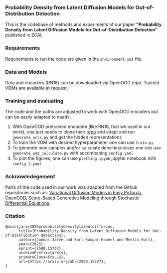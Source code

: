 ### Probability Density from Latent Diffusion Models for Out-of-Distribution Detection
This is the codebase of methods and experiments of our paper **"Probability Density from Latent Diffusion Models for Out-of-Distribution Detection"** published in ECAI.

### Requirements

Requirements to run the code are given in the `environment.yml` file.

### Data and Models

Data and encoders (RN18) can be downloaded via OpenOOD repo. Trained VDMs are available at request.

### Training and evaluating
The code and the paths are adjusted to work with OpenOOD encoders but can be easily adapted to needs.

1) With OpenOOD pretrained encoders (like RN18, that we used in our work), one just needs to clone their [repo](https://github.com/Jingkang50/OpenOOD/tree/main) and adapt and run `generate_acts.py` and get the hidden representations
2) To train the VDM with desired hyperparameter one can use `train.py` 
3) To generate new samples and/or calculate densities/losses one can use `generate_and_calculate.py` with accompaning `config.yaml` 
4) To plot the figures, one can use `plotting.ipynb` jupyter notebook with `config_2.yaml` 

### Acknowledegement

Parts of the code used in our work was adapted from the Github repositories such as: [Variational Diffusion Models in Easy PyTorch](https://github.com/myscience/variational-diffusion/tree/main), [OpenOOD](https://github.com/Jingkang50/OpenOOD/tree/main), [Score-Based Generative Modeling through Stochastic Differential Equations](https://github.com/yang-song/score_sde).

### Citation
```
@misc{järve2025probabilitydensitylatentdiffusion,
      title={Probability Density from Latent Diffusion Models for Out-of-Distribution Detection}, 
      author={Joonas Järve and Karl Kaspar Haavel and Meelis Kull},
      year={2025},
      eprint={2508.15737},
      archivePrefix={arXiv},
      primaryClass={cs.LG},
      url={https://arxiv.org/abs/2508.15737}, 
}
```
